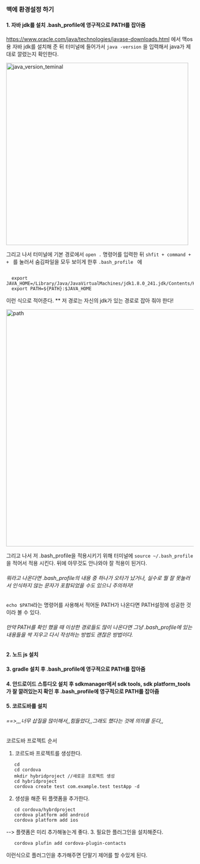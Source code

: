 <h3> 맥에 환경설정 하기 </h3> 

<h4>1. 자바 jdk를 설치  .bash_profile에 영구적으로 PATH를 잡아줌</h4>

https://www.oracle.com/java/technologies/javase-downloads.html
에서 맥os용 자바 jdk를 설치해 준 뒤 
터미널에 들어가서 ```java -version``` 을 입력해서 java가 제대로 깔렸는지 확인한다. 

<img width="489" alt="java_version_teminal" src="https://user-images.githubusercontent.com/54971846/80059552-3d03b400-8567-11ea-9944-8eb0a24eb2cb.png">

그리고 나서 터미널에 기본 경로에서 ```open .``` 명령어를 입력한 뒤 
 ```shfit + command + + ``` 를 눌러서 숨김파일을 모두 보이게 한후  ```.bash_profile ``` 에 
 ``` 
 
   export JAVA_HOME=/Library/Java/JavaVirtualMachines/jdk1.8.0_241.jdk/Contents/Home 
   export PATH=${PATH}:$JAVA_HOME
 
 ```
 이런 식으로 적어준다. ** 저 경로는 자신의 jdk가 있는 경로로 잡아 줘야 한다! 
 
<img width="636" alt="path" src="https://user-images.githubusercontent.com/54971846/80059135-214bde00-8566-11ea-97c4-fa116e492539.png">

그리고 나서 저 .bash_profile을 적용시키기 위해 
터미널에 ```source ~/.bash_profile ```을 적어서 적용 시킨다. 
뒤에 아무것도 안나와야 잘 적용이 된거다. 
<h6>뭐라고 나온다면 .bash_profile의 내용 중 하나가 오타가 났거나, 실수로 뭘 잘 못눌러서 
인식하지 않는 문자가 포함되었을 수도 있으니 주의하자! </h6> 

```echo $PATH```라는 명령어를 사용해서 적어둔 PATH가 나온다면 PATH설정에 
성공한 것이라 볼 수 있다. 

<h6> 만약 PATH를 확인 했을 때 이상한 경로들도 많이 나온다면 그냥 .bash_profile에 있는 내용들을 싹 지우고 다시 작성하는 방법도 괜찮은 방법이다. </h6>

<h4>2. 노드 js 설치</h4>
<h4>3. gradle 설치 후 .bash_profile에 영구적으로 PATH를 잡아줌 </h4>
<h4>4. 안드로이드 스튜디오 설치 후 sdkmanager에서 sdk tools, sdk platform_tools가 잘 깔려있는지 확인 후 
   .bash_profile에 영구적으로 PATH를 잡아줌 </h4>
<h4>5. 코르도바를 설치 </h4>

<h6> ==>,,,너무 삽질을 많이해서,,힘들었다,,그래도 했다는 것에 의의를 둔다,, </h6>





코르도바 프로젝트 순서
1. 코르도바 프로젝트를 생성한다. 
```
   cd 
   cd cordova 
   mkdir hybridproject //새로운 프로젝트 생성 
   cd hybridproject 
   cordova create test com.example.test testApp -d 
```
2. 생성을 해준 뒤 플랫폼을 추가한다. 
```
   cd cordova/hybrdproject
   cordova platform add android 
   cordova platform add ios 
```
--> 플랫폼은 미리 추가해놓는게 좋다. 
3. 필요한 플러그인을 설치해준다. 
```
   cordova plufin add cordova-plugin-contacts 
```   
   
이런식으로 플러그인을 추가해주면 단말기 제어를 할 수있게 된다. 




   
